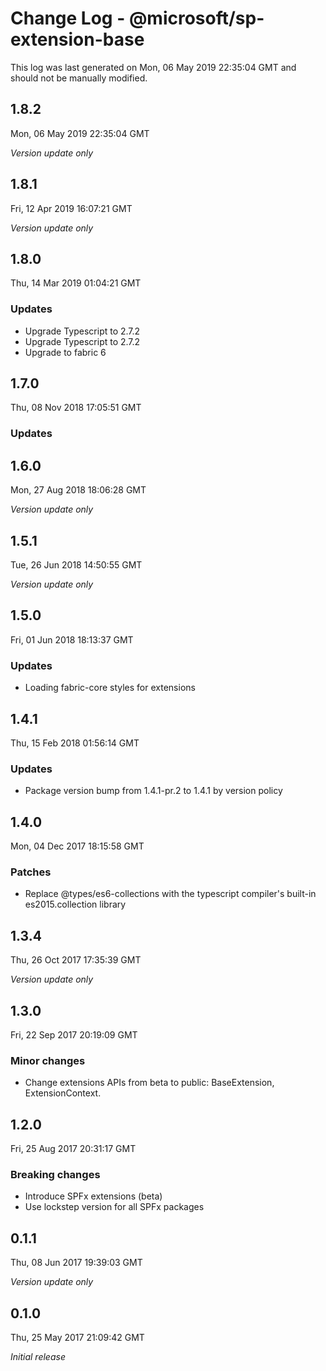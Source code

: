 # Change Log - @microsoft/sp-extension-base

This log was last generated on Mon, 06 May 2019 22:35:04 GMT and should not be manually modified.

## 1.8.2
Mon, 06 May 2019 22:35:04 GMT

*Version update only*

## 1.8.1
Fri, 12 Apr 2019 16:07:21 GMT

*Version update only*

## 1.8.0
Thu, 14 Mar 2019 01:04:21 GMT

### Updates

- Upgrade Typescript to 2.7.2
- Upgrade Typescript to 2.7.2
- Upgrade to fabric 6

## 1.7.0
Thu, 08 Nov 2018 17:05:51 GMT

### Updates


## 1.6.0
Mon, 27 Aug 2018 18:06:28 GMT

*Version update only*

## 1.5.1
Tue, 26 Jun 2018 14:50:55 GMT

*Version update only*

## 1.5.0
Fri, 01 Jun 2018 18:13:37 GMT

### Updates

- Loading fabric-core styles for extensions

## 1.4.1
Thu, 15 Feb 2018 01:56:14 GMT

### Updates

- Package version bump from 1.4.1-pr.2 to 1.4.1 by version policy

## 1.4.0
Mon, 04 Dec 2017 18:15:58 GMT

### Patches

- Replace @types/es6-collections with the typescript compiler's built-in es2015.collection library

## 1.3.4
Thu, 26 Oct 2017 17:35:39 GMT

*Version update only*

## 1.3.0
Fri, 22 Sep 2017 20:19:09 GMT

### Minor changes

- Change extensions APIs from beta to public: BaseExtension, ExtensionContext.

## 1.2.0
Fri, 25 Aug 2017 20:31:17 GMT

### Breaking changes

- Introduce SPFx extensions (beta)
- Use lockstep version for all SPFx packages

## 0.1.1
Thu, 08 Jun 2017 19:39:03 GMT

*Version update only*

## 0.1.0
Thu, 25 May 2017 21:09:42 GMT

*Initial release*

